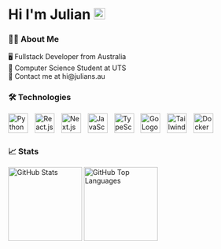 # Hi I'm Julian <img src="https://media.giphy.com/media/hvRJCLFzcasrR4ia7z/giphy.gif" width="23px" height="23px">

<h3 align="left">👩‍💻  About Me</h3>
<p align="left">
  🖥️ Fullstack Developer from Australia<br>
  🔭 Computer Science Student at UTS<br>
<!--   📚 I'm currently learning Next.js<br> -->
  📧 Contact me at hi@julians.au<br>
</p>

<h3 align="left">🛠 Technologies</h3>
<div align="left">
  <img src="https://cdn.jsdelivr.net/gh/devicons/devicon/icons/python/python-original.svg" height="40" alt="Python Logo"  />
  <img width="6" />
  <img src="https://cdn.jsdelivr.net/gh/devicons/devicon/icons/react/react-original.svg" height="40" alt="React.js Logo"  />
  <img width="6" />
  <img src="https://cdn.jsdelivr.net/gh/devicons/devicon/icons/nextjs/nextjs-original.svg" height="40" alt="Next.js Logo"  />
  <img width="6" />
  <img src="https://cdn.jsdelivr.net/gh/devicons/devicon/icons/javascript/javascript-original.svg" height="40" alt="JavaScript Logo"  />
  <img width="6" />
  <img src="https://cdn.jsdelivr.net/gh/devicons/devicon/icons/typescript/typescript-original.svg" height="40" alt="TypeScript Logo"  />
  <img width="6" />
  <img src="https://cdn.jsdelivr.net/gh/devicons/devicon/icons/go/go-original-wordmark.svg" height="40" alt="Go Logo"  />
  <img width="6" />
  <img src="https://cdn.jsdelivr.net/gh/devicons/devicon/icons/tailwindcss/tailwindcss-original.svg" height="40" alt="Tailwindcss Logo"  />
  <img width="6" />
  <img src="https://cdn.jsdelivr.net/gh/devicons/devicon/icons/docker/docker-original.svg" height="40" alt="Docker Logo"  />
</div>

<h3 align="left">📈 Stats</h3>
<div align="left">
  <picture> 
    <source media="(prefers-color-scheme: dark)" srcset="https://github-readme-stats-nine-lac-18.vercel.app/api?username=juliansommer&hide_border=true&theme=tokyonight&bg_color=00000000&count_private=trues&show_icons=true&hide=contribs%2Cissues&include_all_commits=true" height="150" alt="GitHub Stats">
    <img src="https://github-readme-stats-nine-lac-18.vercel.app/api?username=juliansommer&hide_border=true&count_private=true&show_icons=true&hide=contribs%2Cissues&include_all_commits=true" height="150" alt="GitHub Stats">
  </picture>
  <picture>
    <source media="(prefers-color-scheme: dark)" srcset="https://github-readme-stats-nine-lac-18.vercel.app/api/top-langs?username=juliansommer&hide_border=true&layout=compact&theme=tokyonight&bg_color=00000000&hide=jupyter%20notebook%2Cplpgsql&count_private=true&langs_count=4" height="150" alt="GitHub Top Languages">
    <img src="https://github-readme-stats-nine-lac-18.vercel.app/api/top-langs?username=juliansommer&hide_border=true&layout=compact&hide=jupyter%20notebook%2Cplpgsql&count_private=true&langs_count=4" height="150" alt="GitHub Top Languages">
  </picture>
</div>

